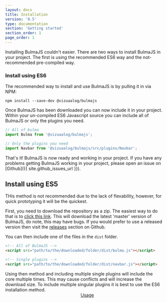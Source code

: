 ```yaml
---
layout: docs
title: Installation
version: '0.5'
type: documentation
section: 'Getting started'
section_order: 1
page_order: 1
---
```


Installing BulmaJS couldn't easier. There are two ways to install BulmaJS in your project. The first is using the recommended ES6 way and the not-recommended pre-compiled way.

### Install using ES6
The recommended way to install and use BulmaJS is by pulling it in via NPM:

```shell
npm install --save-dev @vizuaalog/bulmajs
```

Once BulmaJS has been downloaded you can now include it in your project. Within your un-compiled ES6 Javascript source you can include all of BulmaJS or only the plugins you need.

```javascript
// All of bulma
import Bulma from '@vizuaalog/bulmajs';

// Only the plugins you need
import Navbar from '@vizuaalog/bulmajs/src/plugins/Navbar';
```

That's it! BulmaJS is now ready and working in your project. If you have any problems getting BulmaJS working in your project, please open an issue on [Github]({{ site.github_issues_url }}).

## Install using ES5
THis method is not recommended due to the lack of flexability, however, for quick prototyping it will be the quickest.

First, you need to download the repository as a zip. The easiest way to do that is to [click this link](https://github.com/VizuaaLOG/BulmaJS/archive/master.zip). This will download the latest 'master' version of BulmaJS, do note, this may have bugs. If you would prefer to use a released version then visit the [releases](https://github.com/VizuaaLOG/BulmaJS/releases) section on Github.

You can then include one of the files in the `dist` folder.

```html
<!-- All of BulmaJS -->
<script src="path/to/the/downloaded/folder/dist/bulma.js"></script>

<!-- Single plugins -->
<script src="path/to/the/downloaded/folder/dist/navbar.js"></script>
```

<div class="notification is-info">
    Using then method and including multiple single plugins will include the core multiple times. This may cause conflicts and will increase the download size. To include multiple singular plugins it is best to use the ES6 installation method.
</div>

<div>
    <div class="columns">
        <div class="column is-6"></div>
        <div class="column is-6">
            <a class="button is-block is-large is-primary is-outlined" href="3-usage">Usage <span class="fas fa-arrow-right"></span></a>
        </div>
    </div>
</div>